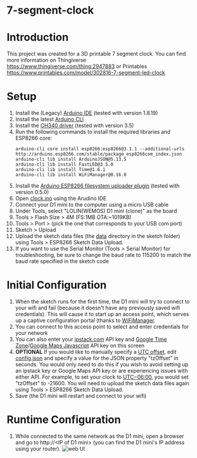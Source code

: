 # 7-segment-clock

# Introduction
This project was created for a 3D printable 7 segment clock. You can find more information on Thingiverse https://www.thingiverse.com/thing:2947883 or Printables https://www.printables.com/model/302816-7-segment-led-clock

# Setup
1. Install the (Legacy) [Arduino IDE](https://www.arduino.cc/en/software#legacy-ide-18x) (tested with version 1.8.19)
1. Install the latest [Arduino CLI](https://arduino.github.io/arduino-cli/latest/installation)
1. Install the [CH340 driver](https://www.wemos.cc/en/latest/tutorials/d1/get_started_with_arduino_d1.html#requirements) (tested with version 3.5)
1. Run the following commands to install the required libraries and ESP8266 core:
   ```
   arduino-cli core install esp8266:esp8266@3.1.1 --additional-urls http://arduino.esp8266.com/stable/package_esp8266com_index.json
   arduino-cli lib install ArduinoJSON@5.13.5
   arduino-cli lib install FastLED@3.5.0
   arduino-cli lib install Time@1.6.1
   arduino-cli lib install WiFiManager@0.16.0
   ```
1. Install the [Arduino ESP8266 filesystem uploader plugin](https://github.com/esp8266/arduino-esp8266fs-plugin) (tested with version 0.5.0)
1. Open [clock.ino](Arduino/clock.ino) using the Arudino IDE
1. Connect your D1 mini to the computer using a micro USB cable
1. Under Tools, select "LOLIN(WEMOS) D1 mini (clone)" as the board
1. Tools > Flash Size > 4M (FS:1MB OTA:~1019KB)
1. Tools > Port > (pick the one that corresponds to your USB com port)
1. Sketch > Upload
1. Upload the sketch data files (the [data](Arduino/data) directory in the sketch folder) using Tools > ESP8266 Sketch Data Upload.
1. If you want to use the Serial Monitor (Tools > Serial Monitor) for troubleshooting, be sure to change the baud rate to 115200 to match the baud rate specified in the sketch code

# Initial Configuration
1. When the sketch runs for the first time, the D1 mini will try to connect to your wifi and fail (because it doesn't have any previously saved wifi credentials). This will cause it to start up an access point, which serves up a captive configuration portal (thanks to [WiFiManager](https://github.com/tzapu/WiFiManager).
1. You can connect to this access point to select and enter credentials for your network
1. You can also enter your [ipstack.com](https://ipstack.com/) API key and [Google Time Zone](https://developers.google.com/maps/documentation/timezone/get-api-key)/[Google Maps Javascript](https://developers.google.com/maps/documentation/javascript/get-api-key) API key on this screen
1. **OPTIONAL** If you would like to manually specify a [UTC offset](https://en.wikipedia.org/wiki/UTC_offset), edit [config.json](Arduino/data/config.json) and specify a value for the JSON property "tzOffset" in seconds. You would only need to do this if you wish to avoid setting up an ipstack key or Google Maps API key or are experiencing issues with either API. For example, to set your clock to [UTC−06:00](https://en.wikipedia.org/wiki/UTC%E2%88%9206:00), you would set "tzOffset" to -21600. You will need to upload the sketch data files again using Tools > ESP8266 Sketch Data Upload.
1. Save (the D1 mini will restart and connect to your wifi)

# Runtime Configuration
1. While connected to the same network as the D1 mini, open a browser and go to http://\<IP of D1 mini> (you can find the D1 mini's IP address using your router).
![web UI](web.png)

